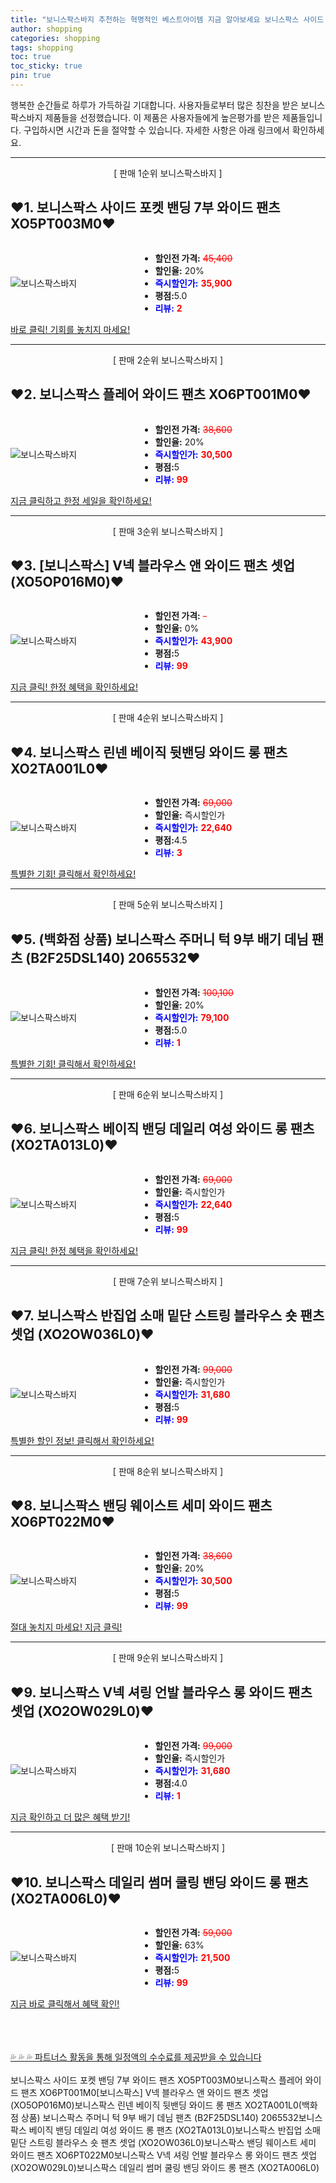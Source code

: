 ```yaml
---
title: "보니스팍스바지 추천하는 혁명적인 베스트아이템 지금 알아보세요 보니스팍스 사이드 포켓 밴딩 7부"
author: shopping
categories: shopping
tags: shopping
toc: true
toc_sticky: true
pin: true
---
```

행복한 순간들로 하루가 가득하길 기대합니다. 사용자들로부터 많은 칭찬을 받은 보니스팍스바지 제품들을 선정했습니다. 이 제품은 사용자들에게 높은평가를 받은 제품들입니다. 구입하시면 시간과 돈을 절약할 수 있습니다. 자세한 사항은 아래 링크에서 확인하세요.

---
<p class="toplist" style="margin: 0 auto; display: block; width: fit-content;">[ 판매 1순위 보니스팍스바지 ]</p>

<h2><strong>❤️1. 보니스팍스 사이드 포켓 밴딩 7부 와이드 팬츠 XO5PT003M0❤️</strong></h2>

<div style="display: flex; align-items: center;">
    <div style="flex: 0.4;">
        <img src="https://thumbnail9.coupangcdn.com/thumbnails/remote/230x230ex/image/vendor_inventory/e35e/5952ef118fd27d7f061fac45c3a12f858d91f256abcb0049363919865019.jpg" alt="보니스팍스바지" style="max-width: 100%;">
    </div>
    <div style="flex: 0.6; margin-left: 10px;">
        <ul>
            <li><strong>할인전 가격:</strong> <del style="color: red;">45,400</del></li>
            <li><strong>할인율:</strong> 20%</li>
            <li><span style='color:blue'><strong>즉시할인가:</strong></span> <span style='color:red'><strong>35,900</strong></span></li>
            <li><strong>평점:</strong>5.0</li>
            <li><span style='color:blue'><strong>리뷰:</strong></span> <span style='color:red'><strong>2</strong></span></li>
        </ul>
    </div>
</div>
<div class="center">
    <a href="https://selin100587001.github.io?lptag=AF9450613&subid=githubio&pageKey=8083129133&traceid=V0-153&itemId=22800089760&vendorItemId=90779337863" class="myButton">
        바로 클릭! 기회를 놓치지 마세요!
    </a>
</div>


---
<p class="toplist" style="margin: 0 auto; display: block; width: fit-content;">[ 판매 2순위 보니스팍스바지 ]</p>

<h2><strong>❤️2. 보니스팍스 플레어 와이드 팬츠 XO6PT001M0❤️</strong></h2>

<div style="display: flex; align-items: center;">
    <div style="flex: 0.4;">
        <img src="https://thumbnail8.coupangcdn.com/thumbnails/remote/230x230ex/image/vendor_inventory/e8e3/1906cef1dcab5882e34f5461268139c91820808cc1ec52dfe9424d7fa7a6.jpg" alt="보니스팍스바지" style="max-width: 100%;">
    </div>
    <div style="flex: 0.6; margin-left: 10px;">
        <ul>
            <li><strong>할인전 가격:</strong> <del style="color: red;">38,600</del></li>
            <li><strong>할인율:</strong> 20%</li>
            <li><span style='color:blue'><strong>즉시할인가:</strong></span> <span style='color:red'><strong>30,500</strong></span></li>
            <li><strong>평점:</strong>5</li>
            <li><span style='color:blue'><strong>리뷰:</strong></span> <span style='color:red'><strong>99</strong></span></li>
        </ul>
    </div>
</div>
<div class="center">
    <a href="https://selin100587001.github.io?lptag=AF9450613&subid=githubio&pageKey=8148255295&traceid=V0-153&itemId=23175635146&vendorItemId=90724202339" class="myButton">
        지금 클릭하고 한정 세일을 확인하세요!
    </a>
</div>


---
<p class="toplist" style="margin: 0 auto; display: block; width: fit-content;">[ 판매 3순위 보니스팍스바지 ]</p>

<h2><strong>❤️3. [보니스팍스] V넥 블라우스 앤 와이드 팬츠 셋업 (XO5OP016M0)❤️</strong></h2>

<div style="display: flex; align-items: center;">
    <div style="flex: 0.4;">
        <img src="https://thumbnail7.coupangcdn.com/thumbnails/remote/230x230ex/image/vendor_inventory/2955/ed4c8ef9502ba1a9ca73bf64282ee251e4245de8281e95d771088de95ceb.jpg" alt="보니스팍스바지" style="max-width: 100%;">
    </div>
    <div style="flex: 0.6; margin-left: 10px;">
        <ul>
            <li><strong>할인전 가격:</strong> <del style="color: red;">-</del></li>
            <li><strong>할인율:</strong> 0%</li>
            <li><span style='color:blue'><strong>즉시할인가:</strong></span> <span style='color:red'><strong>43,900</strong></span></li>
            <li><strong>평점:</strong>5</li>
            <li><span style='color:blue'><strong>리뷰:</strong></span> <span style='color:red'><strong>99</strong></span></li>
        </ul>
    </div>
</div>
<div class="center">
    <a href="https://selin100587001.github.io?lptag=AF9450613&subid=githubio&pageKey=8090388530&traceid=V0-153&itemId=22847727151&vendorItemId=90497807085" class="myButton">
        지금 클릭! 한정 혜택을 확인하세요!
    </a>
</div>


---
<p class="toplist" style="margin: 0 auto; display: block; width: fit-content;">[ 판매 4순위 보니스팍스바지 ]</p>

<h2><strong>❤️4. 보니스팍스 린넨 베이직 뒷밴딩 와이드 롱 팬츠 XO2TA001L0❤️</strong></h2>

<div style="display: flex; align-items: center;">
    <div style="flex: 0.4;">
        <img src="https://thumbnail8.coupangcdn.com/thumbnails/remote/230x230ex/image/vendor_inventory/ac10/cd5d835ea02a48b83a176ab76e0ad18d595d331928b04d45d057960fb559.jpg" alt="보니스팍스바지" style="max-width: 100%;">
    </div>
    <div style="flex: 0.6; margin-left: 10px;">
        <ul>
            <li><strong>할인전 가격:</strong> <del style="color: red;">69,000</del></li>
            <li><strong>할인율:</strong> 즉시할인가</li>
            <li><span style='color:blue'><strong>즉시할인가:</strong></span> <span style='color:red'><strong>22,640</strong></span></li>
            <li><strong>평점:</strong>4.5</li>
            <li><span style='color:blue'><strong>리뷰:</strong></span> <span style='color:red'><strong>3</strong></span></li>
        </ul>
    </div>
</div>
<div class="center">
    <a href="https://selin100587001.github.io?lptag=AF9450613&subid=githubio&pageKey=8056678432&traceid=V0-153&itemId=22617178121&vendorItemId=89676030724" class="myButton">
        특별한 기회! 클릭해서 확인하세요!
    </a>
</div>


---
<p class="toplist" style="margin: 0 auto; display: block; width: fit-content;">[ 판매 5순위 보니스팍스바지 ]</p>

<h2><strong>❤️5. (백화점 상품) 보니스팍스 주머니 턱 9부 배기 데님 팬츠 (B2F25DSL140) 2065532❤️</strong></h2>

<div style="display: flex; align-items: center;">
    <div style="flex: 0.4;">
        <img src="https://thumbnail8.coupangcdn.com/thumbnails/remote/230x230ex/image/vendor_inventory/8210/1860a522b54d483de4fd2004e2cc310b475d9ade46fbc48d7952cda50065.jpg" alt="보니스팍스바지" style="max-width: 100%;">
    </div>
    <div style="flex: 0.6; margin-left: 10px;">
        <ul>
            <li><strong>할인전 가격:</strong> <del style="color: red;">100,100</del></li>
            <li><strong>할인율:</strong> 20%</li>
            <li><span style='color:blue'><strong>즉시할인가:</strong></span> <span style='color:red'><strong>79,100</strong></span></li>
            <li><strong>평점:</strong>5.0</li>
            <li><span style='color:blue'><strong>리뷰:</strong></span> <span style='color:red'><strong>1</strong></span></li>
        </ul>
    </div>
</div>
<div class="center">
    <a href="https://selin100587001.github.io?lptag=AF9450613&subid=githubio&pageKey=8183685919&traceid=V0-153&itemId=23401846976&vendorItemId=90429040579" class="myButton">
        특별한 기회! 클릭해서 확인하세요!
    </a>
</div>


---
<p class="toplist" style="margin: 0 auto; display: block; width: fit-content;">[ 판매 6순위 보니스팍스바지 ]</p>

<h2><strong>❤️6. 보니스팍스 베이직 밴딩 데일리 여성 와이드 롱 팬츠 (XO2TA013L0)❤️</strong></h2>

<div style="display: flex; align-items: center;">
    <div style="flex: 0.4;">
        <img src="https://thumbnail6.coupangcdn.com/thumbnails/remote/230x230ex/image/vendor_inventory/f04d/b905f11f03b75234df8f62370f674ad5358f17736f4d40c2eb119bea6ba7.jpg" alt="보니스팍스바지" style="max-width: 100%;">
    </div>
    <div style="flex: 0.6; margin-left: 10px;">
        <ul>
            <li><strong>할인전 가격:</strong> <del style="color: red;">69,000</del></li>
            <li><strong>할인율:</strong> 즉시할인가</li>
            <li><span style='color:blue'><strong>즉시할인가:</strong></span> <span style='color:red'><strong>22,640</strong></span></li>
            <li><strong>평점:</strong>5</li>
            <li><span style='color:blue'><strong>리뷰:</strong></span> <span style='color:red'><strong>99</strong></span></li>
        </ul>
    </div>
</div>
<div class="center">
    <a href="https://selin100587001.github.io?lptag=AF9450613&subid=githubio&pageKey=8137094999&traceid=V0-153&itemId=23115849244&vendorItemId=90149051469" class="myButton">
        지금 클릭! 한정 혜택을 확인하세요!
    </a>
</div>


---
<p class="toplist" style="margin: 0 auto; display: block; width: fit-content;">[ 판매 7순위 보니스팍스바지 ]</p>

<h2><strong>❤️7. 보니스팍스 반집업 소매 밑단 스트링 블라우스 숏 팬츠 셋업 (XO2OW036L0)❤️</strong></h2>

<div style="display: flex; align-items: center;">
    <div style="flex: 0.4;">
        <img src="https://thumbnail9.coupangcdn.com/thumbnails/remote/230x230ex/image/vendor_inventory/4757/c0c633957fe5b3add7127a649d98ec4f47bf34b8b56a7ec67901a2ce763a.jpg" alt="보니스팍스바지" style="max-width: 100%;">
    </div>
    <div style="flex: 0.6; margin-left: 10px;">
        <ul>
            <li><strong>할인전 가격:</strong> <del style="color: red;">99,000</del></li>
            <li><strong>할인율:</strong> 즉시할인가</li>
            <li><span style='color:blue'><strong>즉시할인가:</strong></span> <span style='color:red'><strong>31,680</strong></span></li>
            <li><strong>평점:</strong>5</li>
            <li><span style='color:blue'><strong>리뷰:</strong></span> <span style='color:red'><strong>99</strong></span></li>
        </ul>
    </div>
</div>
<div class="center">
    <a href="https://selin100587001.github.io?lptag=AF9450613&subid=githubio&pageKey=8130665239&traceid=V0-153&itemId=23089428321&vendorItemId=90122877266" class="myButton">
        특별한 할인 정보! 클릭해서 확인하세요!
    </a>
</div>


---
<p class="toplist" style="margin: 0 auto; display: block; width: fit-content;">[ 판매 8순위 보니스팍스바지 ]</p>

<h2><strong>❤️8. 보니스팍스 밴딩 웨이스트 세미 와이드 팬츠 XO6PT022M0❤️</strong></h2>

<div style="display: flex; align-items: center;">
    <div style="flex: 0.4;">
        <img src="https://thumbnail10.coupangcdn.com/thumbnails/remote/230x230ex/image/vendor_inventory/6009/3336b9f142b2b8d1f25a230febd944e798871296fdf469d2dc0fa15e1fce.jpg" alt="보니스팍스바지" style="max-width: 100%;">
    </div>
    <div style="flex: 0.6; margin-left: 10px;">
        <ul>
            <li><strong>할인전 가격:</strong> <del style="color: red;">38,600</del></li>
            <li><strong>할인율:</strong> 20%</li>
            <li><span style='color:blue'><strong>즉시할인가:</strong></span> <span style='color:red'><strong>30,500</strong></span></li>
            <li><strong>평점:</strong>5</li>
            <li><span style='color:blue'><strong>리뷰:</strong></span> <span style='color:red'><strong>99</strong></span></li>
        </ul>
    </div>
</div>
<div class="center">
    <a href="https://selin100587001.github.io?lptag=AF9450613&subid=githubio&pageKey=8162546455&traceid=V0-153&itemId=23275407250&vendorItemId=90779517829" class="myButton">
        절대 놓치지 마세요! 지금 클릭!
    </a>
</div>


---
<p class="toplist" style="margin: 0 auto; display: block; width: fit-content;">[ 판매 9순위 보니스팍스바지 ]</p>

<h2><strong>❤️9. 보니스팍스 V넥 셔링 언발 블라우스 롱 와이드 팬츠 셋업 (XO2OW029L0)❤️</strong></h2>

<div style="display: flex; align-items: center;">
    <div style="flex: 0.4;">
        <img src="https://thumbnail7.coupangcdn.com/thumbnails/remote/230x230ex/image/vendor_inventory/0c43/16db94353225da22d0c58372df0007a1ebf8cc787ea7435f9c2b6cf5bbcf.jpg" alt="보니스팍스바지" style="max-width: 100%;">
    </div>
    <div style="flex: 0.6; margin-left: 10px;">
        <ul>
            <li><strong>할인전 가격:</strong> <del style="color: red;">99,000</del></li>
            <li><strong>할인율:</strong> 즉시할인가</li>
            <li><span style='color:blue'><strong>즉시할인가:</strong></span> <span style='color:red'><strong>31,680</strong></span></li>
            <li><strong>평점:</strong>4.0</li>
            <li><span style='color:blue'><strong>리뷰:</strong></span> <span style='color:red'><strong>1</strong></span></li>
        </ul>
    </div>
</div>
<div class="center">
    <a href="https://selin100587001.github.io?lptag=AF9450613&subid=githubio&pageKey=8113206781&traceid=V0-153&itemId=22992208569&vendorItemId=90026134567" class="myButton">
        지금 확인하고 더 많은 혜택 받기!
    </a>
</div>


---
<p class="toplist" style="margin: 0 auto; display: block; width: fit-content;">[ 판매 10순위 보니스팍스바지 ]</p>

<h2><strong>❤️10. 보니스팍스 데일리 썸머 쿨링 밴딩 와이드 롱 팬츠 (XO2TA006L0)❤️</strong></h2>

<div style="display: flex; align-items: center;">
    <div style="flex: 0.4;">
        <img src="https://thumbnail7.coupangcdn.com/thumbnails/remote/230x230ex/image/vendor_inventory/c131/88046e22e8a618b5123ddf9a3ab9447bd87a36742bda86f7e894572a17a7.jpg" alt="보니스팍스바지" style="max-width: 100%;">
    </div>
    <div style="flex: 0.6; margin-left: 10px;">
        <ul>
            <li><strong>할인전 가격:</strong> <del style="color: red;">59,000</del></li>
            <li><strong>할인율:</strong> 63%</li>
            <li><span style='color:blue'><strong>즉시할인가:</strong></span> <span style='color:red'><strong>21,500</strong></span></li>
            <li><strong>평점:</strong>5</li>
            <li><span style='color:blue'><strong>리뷰:</strong></span> <span style='color:red'><strong>99</strong></span></li>
        </ul>
    </div>
</div>
<div class="center">
    <a href="https://selin100587001.github.io?lptag=AF9450613&subid=githubio&pageKey=8113231481&traceid=V0-153&itemId=22992305688&vendorItemId=90026230185" class="myButton">
        지금 바로 클릭해서 혜택 확인!
    </a>
</div>

<br><br><br>[💦 💦 💦 파트너스 활동을 통해 일정액의 수수료를 제공받을 수 있습니다](https://link.coupang.com/a/bcpT2c)<br><br>보니스팍스 사이드 포켓 밴딩 7부 와이드 팬츠 XO5PT003M0보니스팍스 플레어 와이드 팬츠 XO6PT001M0[보니스팍스] V넥 블라우스 앤 와이드 팬츠 셋업 (XO5OP016M0)보니스팍스 린넨 베이직 뒷밴딩 와이드 롱 팬츠 XO2TA001L0(백화점 상품) 보니스팍스 주머니 턱 9부 배기 데님 팬츠 (B2F25DSL140) 2065532보니스팍스 베이직 밴딩 데일리 여성 와이드 롱 팬츠 (XO2TA013L0)보니스팍스 반집업 소매 밑단 스트링 블라우스 숏 팬츠 셋업 (XO2OW036L0)보니스팍스 밴딩 웨이스트 세미 와이드 팬츠 XO6PT022M0보니스팍스 V넥 셔링 언발 블라우스 롱 와이드 팬츠 셋업 (XO2OW029L0)보니스팍스 데일리 썸머 쿨링 밴딩 와이드 롱 팬츠 (XO2TA006L0)